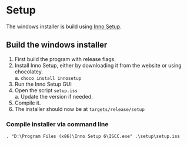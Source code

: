 # Setup

The windows installer is build using [Inno Setup](https://jrsoftware.org/isinfo.php). 

## Build the windows installer
1. First build the program with release flags.
2. Install Inno Setup, either by downloading it from the website or using chocolatey.  
    a. `choco install innosetup`
3. Run the Inno Setup GUI
4. Open the script `setup.iss`  
    a. Update the version if needed.
5. Compile it.
6. The installer should now be at `targets/release/setup`

### Compile installer via command line
`. "D:\Program Files (x86)\Inno Setup 6\ISCC.exe" .\setup\setup.iss`

